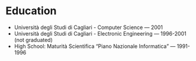 # Education

* Università degli Studi di Cagliari - Computer Science — 2001
* Università degli Studi di Cagliari - Electronic Engineering — 1996-2001 (not graduated)
* High School: Maturità Scientifica “Piano Nazionale Informatica” — 1991-1996